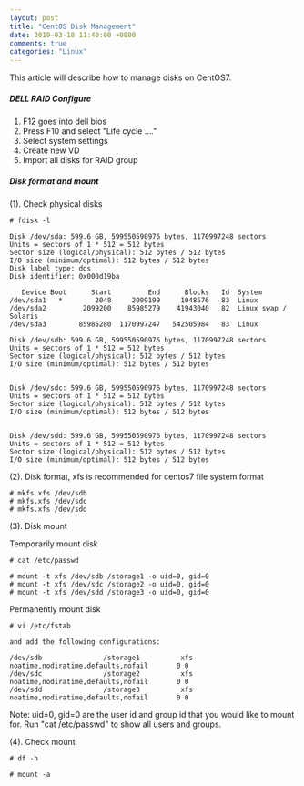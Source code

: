 ```yaml
---
layout: post
title: "CentOS Disk Management"
date: 2019-03-18 11:40:00 +0800
comments: true
categories: "Linux"
---
```


This article will describe how to manage disks on CentOS7.

##### DELL RAID Configure

1. F12 goes into dell bios
2. Press F10 and select "Life cycle ...."
3. Select system settings
4. Create new VD
5. Import all disks for RAID group


##### Disk format and mount

(1). Check physical disks

```
# fdisk -l

Disk /dev/sda: 599.6 GB, 599550590976 bytes, 1170997248 sectors
Units = sectors of 1 * 512 = 512 bytes
Sector size (logical/physical): 512 bytes / 512 bytes
I/O size (minimum/optimal): 512 bytes / 512 bytes
Disk label type: dos
Disk identifier: 0x000d19ba

   Device Boot      Start         End      Blocks   Id  System
/dev/sda1   *        2048     2099199     1048576   83  Linux
/dev/sda2         2099200    85985279    41943040   82  Linux swap / Solaris
/dev/sda3        85985280  1170997247   542505984   83  Linux

Disk /dev/sdb: 599.6 GB, 599550590976 bytes, 1170997248 sectors
Units = sectors of 1 * 512 = 512 bytes
Sector size (logical/physical): 512 bytes / 512 bytes
I/O size (minimum/optimal): 512 bytes / 512 bytes


Disk /dev/sdc: 599.6 GB, 599550590976 bytes, 1170997248 sectors
Units = sectors of 1 * 512 = 512 bytes
Sector size (logical/physical): 512 bytes / 512 bytes
I/O size (minimum/optimal): 512 bytes / 512 bytes


Disk /dev/sdd: 599.6 GB, 599550590976 bytes, 1170997248 sectors
Units = sectors of 1 * 512 = 512 bytes
Sector size (logical/physical): 512 bytes / 512 bytes
I/O size (minimum/optimal): 512 bytes / 512 bytes
```

(2). Disk format, xfs is recommended for centos7 file system format

```
# mkfs.xfs /dev/sdb
# mkfs.xfs /dev/sdc
# mkfs.xfs /dev/sdd
```

(3). Disk mount

Temporarily mount disk
```
# cat /etc/passwd

# mount -t xfs /dev/sdb /storage1 -o uid=0, gid=0
# mount -t xfs /dev/sdc /storage2 -o uid=0, gid=0
# mount -t xfs /dev/sdd /storage3 -o uid=0, gid=0
```

Permanently mount disk 
```
# vi /etc/fstab

and add the following configurations: 

/dev/sdb               /storage1          xfs     noatime,nodiratime,defaults,nofail       0 0
/dev/sdc               /storage2          xfs     noatime,nodiratime,defaults,nofail       0 0
/dev/sdd               /storage3          xfs     noatime,nodiratime,defaults,nofail       0 0
```

Note: uid=0, gid=0 are the user id and group id that you would like to mount for. Run "cat /etc/passwd" to show all users and groups.

(4). Check mount

```
# df -h

# mount -a
``` 


 


